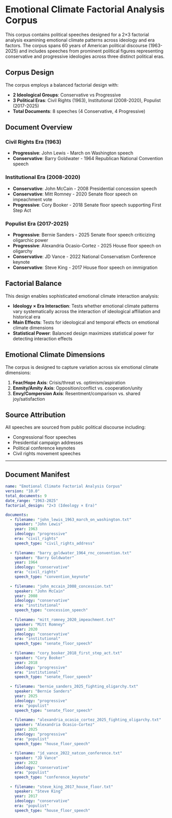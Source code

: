 # Emotional Climate Factorial Analysis Corpus

This corpus contains political speeches designed for a 2×3 factorial analysis examining emotional climate patterns across ideology and era factors. The corpus spans 60 years of American political discourse (1963-2025) and includes speeches from prominent political figures representing conservative and progressive ideologies across three distinct political eras.

## Corpus Design

The corpus employs a balanced factorial design with:
- **2 Ideological Groups**: Conservative vs Progressive
- **3 Political Eras**: Civil Rights (1963), Institutional (2008-2020), Populist (2017-2025)
- **Total Documents**: 8 speeches (4 Conservative, 4 Progressive)

## Document Overview

### Civil Rights Era (1963)
- **Progressive**: John Lewis - March on Washington speech
- **Conservative**: Barry Goldwater - 1964 Republican National Convention speech

### Institutional Era (2008-2020)
- **Conservative**: John McCain - 2008 Presidential concession speech
- **Conservative**: Mitt Romney - 2020 Senate floor speech on impeachment vote
- **Progressive**: Cory Booker - 2018 Senate floor speech supporting First Step Act

### Populist Era (2017-2025)
- **Progressive**: Bernie Sanders - 2025 Senate floor speech criticizing oligarchic power
- **Progressive**: Alexandria Ocasio-Cortez - 2025 House floor speech on oligarchy
- **Conservative**: JD Vance - 2022 National Conservatism Conference keynote
- **Conservative**: Steve King - 2017 House floor speech on immigration

## Factorial Balance

This design enables sophisticated emotional climate interaction analysis:
- **Ideology × Era Interaction**: Tests whether emotional climate patterns vary systematically across the interaction of ideological affiliation and historical era
- **Main Effects**: Tests for ideological and temporal effects on emotional climate dimensions
- **Statistical Power**: Balanced design maximizes statistical power for detecting interaction effects

## Emotional Climate Dimensions

The corpus is designed to capture variation across six emotional climate dimensions:
1. **Fear/Hope Axis**: Crisis/threat vs. optimism/aspiration
2. **Enmity/Amity Axis**: Opposition/conflict vs. cooperation/unity
3. **Envy/Compersion Axis**: Resentment/comparison vs. shared joy/satisfaction

## Source Attribution

All speeches are sourced from public political discourse including:
- Congressional floor speeches
- Presidential campaign addresses
- Political conference keynotes
- Civil rights movement speeches

---

## Document Manifest

```yaml
name: "Emotional Climate Factorial Analysis Corpus"
version: "10.0"
total_documents: 9
date_range: "1963-2025"
factorial_design: "2×3 (Ideology × Era)"

documents:
  - filename: "john_lewis_1963_march_on_washington.txt"
    speaker: "John Lewis"
    year: 1963
    ideology: "progressive"
    era: "civil_rights"
    speech_type: "civil_rights_address"
    
  - filename: "barry_goldwater_1964_rnc_convention.txt"
    speaker: "Barry Goldwater"
    year: 1964
    ideology: "conservative"
    era: "civil_rights"
    speech_type: "convention_keynote"
    
  - filename: "john_mccain_2008_concession.txt"
    speaker: "John McCain"
    year: 2008
    ideology: "conservative"
    era: "institutional"
    speech_type: "concession_speech"
    
  - filename: "mitt_romney_2020_impeachment.txt"
    speaker: "Mitt Romney"
    year: 2020
    ideology: "conservative"
    era: "institutional"
    speech_type: "senate_floor_speech"
    
  - filename: "cory_booker_2018_first_step_act.txt"
    speaker: "Cory Booker"
    year: 2018
    ideology: "progressive"
    era: "institutional"
    speech_type: "senate_floor_speech"
    
  - filename: "bernie_sanders_2025_fighting_oligarchy.txt"
    speaker: "Bernie Sanders"
    year: 2025
    ideology: "progressive"
    era: "populist"
    speech_type: "senate_floor_speech"
    
  - filename: "alexandria_ocasio_cortez_2025_fighting_oligarchy.txt"
    speaker: "Alexandria Ocasio-Cortez"
    year: 2025
    ideology: "progressive"
    era: "populist"
    speech_type: "house_floor_speech"
    
  - filename: "jd_vance_2022_natcon_conference.txt"
    speaker: "JD Vance"
    year: 2022
    ideology: "conservative"
    era: "populist"
    speech_type: "conference_keynote"
    
  - filename: "steve_king_2017_house_floor.txt"
    speaker: "Steve King"
    year: 2017
    ideology: "conservative"
    era: "populist"
    speech_type: "house_floor_speech"
```

